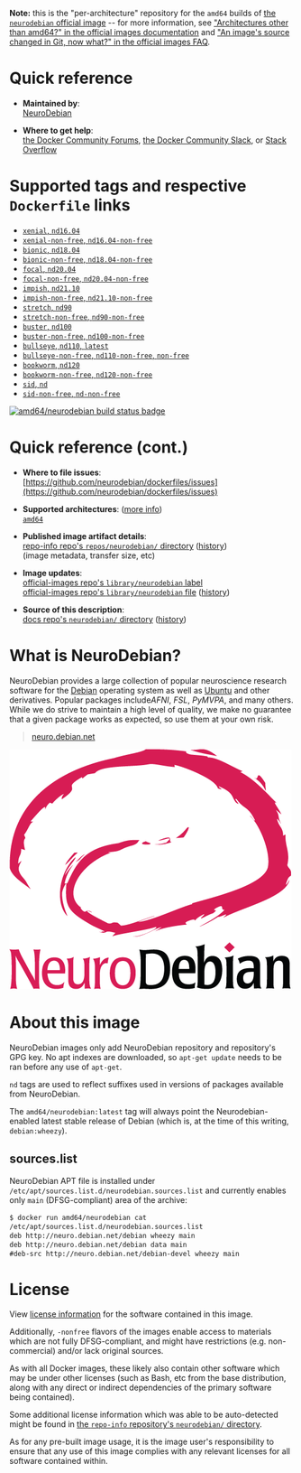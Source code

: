 <!--

********************************************************************************

WARNING:

    DO NOT EDIT "neurodebian/README.md"

    IT IS AUTO-GENERATED

    (from the other files in "neurodebian/" combined with a set of templates)

********************************************************************************

-->

**Note:** this is the "per-architecture" repository for the `amd64` builds of [the `neurodebian` official image](https://hub.docker.com/_/neurodebian) -- for more information, see ["Architectures other than amd64?" in the official images documentation](https://github.com/docker-library/official-images#architectures-other-than-amd64) and ["An image's source changed in Git, now what?" in the official images FAQ](https://github.com/docker-library/faq#an-images-source-changed-in-git-now-what).

# Quick reference

-	**Maintained by**:  
	[NeuroDebian](https://github.com/neurodebian/dockerfiles)

-	**Where to get help**:  
	[the Docker Community Forums](https://forums.docker.com/), [the Docker Community Slack](https://dockr.ly/slack), or [Stack Overflow](https://stackoverflow.com/search?tab=newest&q=docker)

# Supported tags and respective `Dockerfile` links

-	[`xenial`, `nd16.04`](https://github.com/neurodebian/dockerfiles/blob/97b3bc1860afafc294abbec1f95bc239ddeddd88/dockerfiles/xenial/Dockerfile)
-	[`xenial-non-free`, `nd16.04-non-free`](https://github.com/neurodebian/dockerfiles/blob/97b3bc1860afafc294abbec1f95bc239ddeddd88/dockerfiles/xenial-non-free/Dockerfile)
-	[`bionic`, `nd18.04`](https://github.com/neurodebian/dockerfiles/blob/97b3bc1860afafc294abbec1f95bc239ddeddd88/dockerfiles/bionic/Dockerfile)
-	[`bionic-non-free`, `nd18.04-non-free`](https://github.com/neurodebian/dockerfiles/blob/97b3bc1860afafc294abbec1f95bc239ddeddd88/dockerfiles/bionic-non-free/Dockerfile)
-	[`focal`, `nd20.04`](https://github.com/neurodebian/dockerfiles/blob/97b3bc1860afafc294abbec1f95bc239ddeddd88/dockerfiles/focal/Dockerfile)
-	[`focal-non-free`, `nd20.04-non-free`](https://github.com/neurodebian/dockerfiles/blob/97b3bc1860afafc294abbec1f95bc239ddeddd88/dockerfiles/focal-non-free/Dockerfile)
-	[`impish`, `nd21.10`](https://github.com/neurodebian/dockerfiles/blob/97b3bc1860afafc294abbec1f95bc239ddeddd88/dockerfiles/impish/Dockerfile)
-	[`impish-non-free`, `nd21.10-non-free`](https://github.com/neurodebian/dockerfiles/blob/97b3bc1860afafc294abbec1f95bc239ddeddd88/dockerfiles/impish-non-free/Dockerfile)
-	[`stretch`, `nd90`](https://github.com/neurodebian/dockerfiles/blob/97b3bc1860afafc294abbec1f95bc239ddeddd88/dockerfiles/stretch/Dockerfile)
-	[`stretch-non-free`, `nd90-non-free`](https://github.com/neurodebian/dockerfiles/blob/97b3bc1860afafc294abbec1f95bc239ddeddd88/dockerfiles/stretch-non-free/Dockerfile)
-	[`buster`, `nd100`](https://github.com/neurodebian/dockerfiles/blob/97b3bc1860afafc294abbec1f95bc239ddeddd88/dockerfiles/buster/Dockerfile)
-	[`buster-non-free`, `nd100-non-free`](https://github.com/neurodebian/dockerfiles/blob/97b3bc1860afafc294abbec1f95bc239ddeddd88/dockerfiles/buster-non-free/Dockerfile)
-	[`bullseye`, `nd110`, `latest`](https://github.com/neurodebian/dockerfiles/blob/97b3bc1860afafc294abbec1f95bc239ddeddd88/dockerfiles/bullseye/Dockerfile)
-	[`bullseye-non-free`, `nd110-non-free`, `non-free`](https://github.com/neurodebian/dockerfiles/blob/97b3bc1860afafc294abbec1f95bc239ddeddd88/dockerfiles/bullseye-non-free/Dockerfile)
-	[`bookworm`, `nd120`](https://github.com/neurodebian/dockerfiles/blob/97b3bc1860afafc294abbec1f95bc239ddeddd88/dockerfiles/bookworm/Dockerfile)
-	[`bookworm-non-free`, `nd120-non-free`](https://github.com/neurodebian/dockerfiles/blob/97b3bc1860afafc294abbec1f95bc239ddeddd88/dockerfiles/bookworm-non-free/Dockerfile)
-	[`sid`, `nd`](https://github.com/neurodebian/dockerfiles/blob/97b3bc1860afafc294abbec1f95bc239ddeddd88/dockerfiles/sid/Dockerfile)
-	[`sid-non-free`, `nd-non-free`](https://github.com/neurodebian/dockerfiles/blob/97b3bc1860afafc294abbec1f95bc239ddeddd88/dockerfiles/sid-non-free/Dockerfile)

[![amd64/neurodebian build status badge](https://img.shields.io/jenkins/s/https/doi-janky.infosiftr.net/job/multiarch/job/amd64/job/neurodebian.svg?label=amd64/neurodebian%20%20build%20job)](https://doi-janky.infosiftr.net/job/multiarch/job/amd64/job/neurodebian/)

# Quick reference (cont.)

-	**Where to file issues**:  
	[https://github.com/neurodebian/dockerfiles/issues](https://github.com/neurodebian/dockerfiles/issues)

-	**Supported architectures**: ([more info](https://github.com/docker-library/official-images#architectures-other-than-amd64))  
	[`amd64`](https://hub.docker.com/r/amd64/neurodebian/)

-	**Published image artifact details**:  
	[repo-info repo's `repos/neurodebian/` directory](https://github.com/docker-library/repo-info/blob/master/repos/neurodebian) ([history](https://github.com/docker-library/repo-info/commits/master/repos/neurodebian))  
	(image metadata, transfer size, etc)

-	**Image updates**:  
	[official-images repo's `library/neurodebian` label](https://github.com/docker-library/official-images/issues?q=label%3Alibrary%2Fneurodebian)  
	[official-images repo's `library/neurodebian` file](https://github.com/docker-library/official-images/blob/master/library/neurodebian) ([history](https://github.com/docker-library/official-images/commits/master/library/neurodebian))

-	**Source of this description**:  
	[docs repo's `neurodebian/` directory](https://github.com/docker-library/docs/tree/master/neurodebian) ([history](https://github.com/docker-library/docs/commits/master/neurodebian))

# What is NeuroDebian?

NeuroDebian provides a large collection of popular neuroscience research software for the [Debian](http://www.debian.org) operating system as well as [Ubuntu](http://www.ubuntu.com) and other derivatives. Popular packages include*AFNI*, *FSL*, *PyMVPA*, and many others. While we do strive to maintain a high level of quality, we make no guarantee that a given package works as expected, so use them at your own risk.

> [neuro.debian.net](http://neuro.debian.net/)

![logo](https://raw.githubusercontent.com/docker-library/docs/90ee9ce81aa27322936d7faf585ffc45b7def890/neurodebian/logo.png)

# About this image

NeuroDebian images only add NeuroDebian repository and repository's GPG key. No apt indexes are downloaded, so `apt-get update` needs to be ran before any use of `apt-get`.

`nd` tags are used to reflect suffixes used in versions of packages available from NeuroDebian.

The `amd64/neurodebian:latest` tag will always point the Neurodebian-enabled latest stable release of Debian (which is, at the time of this writing, `debian:wheezy`).

## sources.list

NeuroDebian APT file is installed under `/etc/apt/sources.list.d/neurodebian.sources.list` and currently enables only `main` (DFSG-compliant) area of the archive:

```console
$ docker run amd64/neurodebian cat /etc/apt/sources.list.d/neurodebian.sources.list
deb http://neuro.debian.net/debian wheezy main
deb http://neuro.debian.net/debian data main
#deb-src http://neuro.debian.net/debian-devel wheezy main
```

# License

View [license information](https://www.debian.org/social_contract#guidelines) for the software contained in this image.

Additionally, `-nonfree` flavors of the images enable access to materials which are not fully DFSG-compliant, and might have restrictions (e.g. non-commercial) and/or lack original sources.

As with all Docker images, these likely also contain other software which may be under other licenses (such as Bash, etc from the base distribution, along with any direct or indirect dependencies of the primary software being contained).

Some additional license information which was able to be auto-detected might be found in [the `repo-info` repository's `neurodebian/` directory](https://github.com/docker-library/repo-info/tree/master/repos/neurodebian).

As for any pre-built image usage, it is the image user's responsibility to ensure that any use of this image complies with any relevant licenses for all software contained within.
